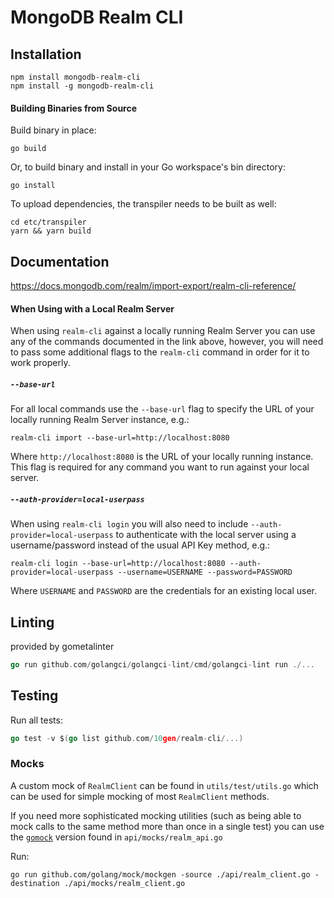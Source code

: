 # MongoDB Realm CLI

## Installation

```
npm install mongodb-realm-cli
npm install -g mongodb-realm-cli
```

#### Building Binaries from Source
Build binary in place:
```
go build
```
Or, to build binary and install in your Go workspace's bin directory:
```
go install
```

To upload dependencies, the transpiler needs to be built as well:
```
cd etc/transpiler
yarn && yarn build
```

## Documentation

https://docs.mongodb.com/realm/import-export/realm-cli-reference/

#### When Using with a Local Realm Server
When using `realm-cli` against a locally running Realm Server you can use any of the commands documented in the link above, however, you will need to pass some additional flags to the `realm-cli` command in order for it to work properly.

##### `--base-url`
For all local commands use the `--base-url` flag to specify the URL of your locally running Realm Server instance, e.g.:
```
realm-cli import --base-url=http://localhost:8080
```

Where `http://localhost:8080` is the URL of your locally running instance. This flag is required for any command you want to run against your local server.

##### `--auth-provider=local-userpass`
When using `realm-cli login` you will also need to include `--auth-provider=local-userpass` to authenticate with the local server using a username/password instead of the usual API Key method, e.g.:
```
realm-cli login --base-url=http://localhost:8080 --auth-provider=local-userpass --username=USERNAME --password=PASSWORD
```

Where `USERNAME` and `PASSWORD` are the credentials for an existing local user.

## Linting

provided by gometalinter

```go
go run github.com/golangci/golangci-lint/cmd/golangci-lint run ./...
```

## Testing

Run all tests:

```go
go test -v $(go list github.com/10gen/realm-cli/...)
```


### Mocks

A custom mock of `RealmClient` can be found in `utils/test/utils.go` which can be used for simple mocking of most `RealmClient` methods.

If you need more sophisticated mocking utilities (such as being able to mock calls to the same method more than once in a single test) you can use the [`gomock`](https://github.com/golang/mock) version found in `api/mocks/realm_api.go`

Run:

```
go run github.com/golang/mock/mockgen -source ./api/realm_client.go -destination ./api/mocks/realm_client.go
```
